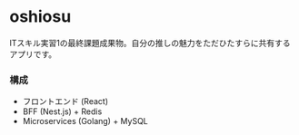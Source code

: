 # oshiosu
ITスキル実習1の最終課題成果物。自分の推しの魅力をただひたすらに共有するアプリです。


### 構成
+ フロントエンド (React)
+ BFF (Nest.js) + Redis
+ Microservices (Golang) + MySQL


